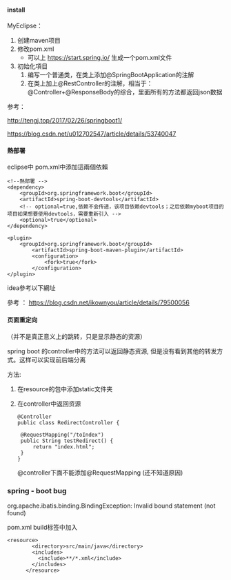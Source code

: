 #### install

MyEclipse：

1. 创建maven项目
2. 修改pom.xml
   - 可以上 https://start.spring.io/ 生成一个pom.xml文件
3. 初始化項目
   1. 编写一个普通类，在类上添加@SpringBootApplication的注解
   2. 在类上加上@RestController的注解，相当于：@Controller+@ResponseBody的综合，里面所有的方法都返回json数据



参考：

http://tengj.top/2017/02/26/springboot1/

https://blog.csdn.net/u012702547/article/details/53740047

#### 熱部署

eclipse中 pom.xml中添加這兩個依賴

```
<!--熱部署 -->
<dependency>
	<groupId>org.springframework.boot</groupId>
	<artifactId>spring-boot-devtools</artifactId>
	<!-- optional=true,依赖不会传递，该项目依赖devtools；之后依赖myboot项目的项目如果想要使用devtools，需要重新引入 -->
	<optional>true</optional>
</dependency>

<plugin>
	<groupId>org.springframework.boot</groupId>
		<artifactId>spring-boot-maven-plugin</artifactId>
		<configuration>
			<fork>true</fork>
		</configuration>
</plugin>
```

idea參考以下網址

參考 ： https://blog.csdn.net/ikownyou/article/details/79500056



#### 页面重定向

（并不是真正意义上的跳转，只是显示静态的资源）

spring boot 的controller中的方法可以返回静态资源, 但是没有看到其他的转发方式。这样可以实现前后端分离

方法: 

1. 在resource的包中添加static文件夹

2. 在controller中返回资源

   ```
   @Controller
   public class RedirectController {
   
   	@RequestMapping("/toIndex")
   	public String testRedirect() {
   		return "index.html";
   	}
   }
   ```

   @controller下面不能添加@RequestMapping (还不知道原因)

### spring - boot bug 
org.apache.ibatis.binding.BindingException: Invalid bound statement (not found)

pom.xml build标签中加入

```
<resource>  
        <directory>src/main/java</directory>  
        <includes>  
          <include>**/*.xml</include>  
        </includes>  
      </resource> 
```